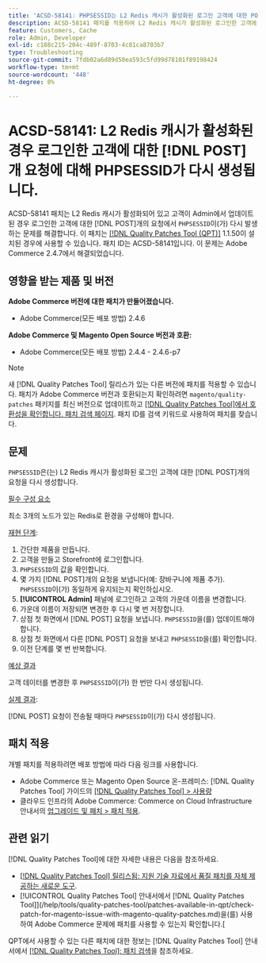 ```yaml
---
title: 'ACSD-58141: PHPSESSID는 L2 Redis 캐시가 활성화된 로그인 고객에 대한 POST 요청 시 재생성합니다.'
description: ACSD-58141 패치를 적용하여 L2 Redis 캐시가 활성화된 로그인한 고객에 대해 'PHPSESSID'가 상점 첫 번째 영역의 POST 요청에서 재생성되고 고객이 관리자로부터 업데이트되는 Adobe Commerce 문제를 수정하십시오.
feature: Customers, Cache
role: Admin, Developer
exl-id: c188c215-204c-489f-8703-4c81ca8703b7
type: Troubleshooting
source-git-commit: 7fdb02a6d89d50ea593c5fd99d78101f89198424
workflow-type: tm+mt
source-wordcount: '448'
ht-degree: 0%

---
```


# ACSD-58141: L2 Redis 캐시가 활성화된 경우 로그인한 고객에 대한 [!DNL POST]개 요청에 대해 PHPSESSID가 다시 생성됩니다.

ACSD-58141 패치는 L2 Redis 캐시가 활성화되어 있고 고객이 Admin에서 업데이트된 경우 로그인한 고객에 대한 [!DNL POST]개의 요청에서 `PHPSESSID`이(가) 다시 발생하는 문제를 해결합니다. 이 패치는 [[!DNL Quality Patches Tool (QPT)]](https://experienceleague.adobe.com/en/docs/commerce-operations/tools/quality-patches-tool/quality-patches-tool-to-self-serve-quality-patches) 1.1.50이 설치된 경우에 사용할 수 있습니다. 패치 ID는 ACSD-58141입니다. 이 문제는 Adobe Commerce 2.4.7에서 해결되었습니다.

## 영향을 받는 제품 및 버전

**Adobe Commerce 버전에 대한 패치가 만들어졌습니다.**

* Adobe Commerce(모든 배포 방법) 2.4.6

**Adobe Commerce 및 Magento Open Source 버전과 호환:**

* Adobe Commerce(모든 배포 방법) 2.4.4 - 2.4.6-p7

>[!NOTE]
>
>새 [!DNL Quality Patches Tool] 릴리스가 있는 다른 버전에 패치를 적용할 수 있습니다. 패치가 Adobe Commerce 버전과 호환되는지 확인하려면 `magento/quality-patches` 패키지를 최신 버전으로 업데이트하고 [[!DNL Quality Patches Tool]에서 호환성을 확인합니다. 패치 검색 페이지](https://experienceleague.adobe.com/tools/commerce-quality-patches/index.html). 패치 ID를 검색 키워드로 사용하여 패치를 찾습니다.

## 문제

`PHPSESSID`은(는) L2 Redis 캐시가 활성화된 로그인 고객에 대한 [!DNL POST]개의 요청을 다시 생성합니다.

<u>필수 구성 요소</u>

최소 3개의 노드가 있는 Redis로 환경을 구성해야 합니다.

<u>재현 단계</u>:

1. 간단한 제품을 만듭니다.
1. 고객을 만들고 Storefront에 로그인합니다.
1. `PHPSESSID`의 값을 확인합니다.
1. 몇 가지 [!DNL POST]개의 요청을 보냅니다(예: 장바구니에 제품 추가). `PHPSESSID`이(가) 동일하게 유지되는지 확인하십시오.
1. **[!UICONTROL Admin]** 패널에 로그인하고 고객의 가운데 이름을 변경합니다.
1. 가운데 이름이 저장되면 변경한 후 다시 몇 번 저장합니다.
1. 상점 첫 화면에서 [!DNL POST] 요청을 보냅니다. `PHPSESSID`을(를) 업데이트해야 합니다.
1. 상점 첫 화면에서 다른 [!DNL POST] 요청을 보내고 `PHPSESSID`을(를) 확인합니다.
1. 이전 단계를 몇 번 반복합니다.

<u>예상 결과</u>

고객 데이터를 변경한 후 `PHPSESSID`이(가) 한 번만 다시 생성됩니다.

<u>실제 결과</u>:

[!DNL POST] 요청이 전송될 때마다 `PHPSESSID`이(가) 다시 생성됩니다.

## 패치 적용

개별 패치를 적용하려면 배포 방법에 따라 다음 링크를 사용합니다.

* Adobe Commerce 또는 Magento Open Source 온-프레미스: [!DNL Quality Patches Tool] 가이드의 [[!DNL Quality Patches Tool] > 사용량](/help/tools/quality-patches-tool/usage.md)
* 클라우드 인프라의 Adobe Commerce: Commerce on Cloud Infrastructure 안내서의 [업그레이드 및 패치 > 패치 적용](https://experienceleague.adobe.com/docs/commerce-cloud-service/user-guide/develop/upgrade/apply-patches.html).

## 관련 읽기

[!DNL Quality Patches Tool]에 대한 자세한 내용은 다음을 참조하세요.

* [[!DNL Quality Patches Tool] 릴리스됨: 지원 기술 자료에서 품질 패치를 자체 제공하는 새로운 도구](https://experienceleague.adobe.com/en/docs/commerce-operations/tools/quality-patches-tool/quality-patches-tool-to-self-serve-quality-patches).
* [!UICONTROL Quality Patches Tool] 안내서에서  [!DNL Quality Patches Tool]](/help/tools/quality-patches-tool/patches-available-in-qpt/check-patch-for-magento-issue-with-magento-quality-patches.md)을(를) 사용하여 Adobe Commerce 문제에 패치를 사용할 수 있는지 확인합니다.[


QPT에서 사용할 수 있는 다른 패치에 대한 정보는 [!DNL Quality Patches Tool] 안내서에서 [[!DNL Quality Patches Tool]: 패치 검색](https://experienceleague.adobe.com/tools/commerce-quality-patches/index.html)을 참조하세요.
